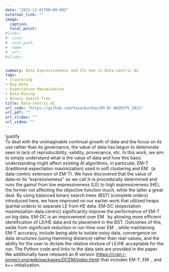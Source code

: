 ```yaml
---
date: "2021-11-01T00:00:00Z"
external_link: ""
image:
  caption: 
  focal_point: 
#links:
#- icon: 
#  icon_pack: 
#  name: 
#  url: 
#slides: 


summary: Data Expressiveness and Its Use in Data-centric AI
tags:
- Clustering
- Big Data
- Expectation Maximization
- Data Mining
- Binary Search Tree
title: Data-centric AI
url_code: "https://github.com/hasankurban/EM-DC-NEURIPS_2021"
url_pdf: ""
url_slides: ""
url_video: ""
---
```

\justify     
To deal with the unimaginable continual growth of data and the focus on its use rather than its governance, the value of data has begun to deteriorate seen in lack of reproducibility, validity, provenance, etc. In this work, we aim to simply understand what is the value of data and how this basic understanding might affect existing AI algorithms, in particular, EM-T (traditional expectation maximization) used in soft clustering and EM  (a data-centric extension of EM-T). We have discovered that the value of data–or its “expressiveness" as we call it–is procedurally determined and runs the gamut from low expressiveness (LE) to high expressiveness (HE), the former not affecting the objective function much, while the latter a great deal. By using balanced binary search trees (BST) (complete orders) introduced here, we have improved on our earlier work that utilized heaps (partial orders) to separate LE from HE data. EM-DC (expectation maximization-data centric) significantly improve the performance of EM-T on big data. EM-DC is an improvement over EM  by allowing more efficient identification of LE/HE data and its placement in the BST. Outcomes of this, aside from significant reduction in run-time over EM , while maintaining EM-T accuracy, include being able to isolate noisy data, convergence on data structures (using Hamming distance) rather than real-values, and the ability for the user to dictate the relative mixture of LE/HE acceptable for the run. The Python code and links to the data sets are provided in the paper. We additionally have released an R version
 (https://cran.r-project.org/web/packages/DCEM/index.html) that includes EM-T, EM , and k++ initialization.
